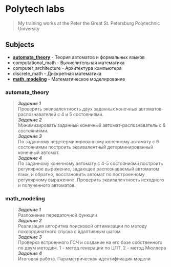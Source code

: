 # Polytech labs

> My training works at the Peter the Great St. Petersburg Polytechnic University

## Subjects

+ [__automata_theory__](#automata_theory)  - Теория автоматов и формальных языков 
+ computational_math - Вычислительная математика
+ computer_architecture - Архитектура компьютера
+ discrete_math - Дискретная математика
+ [__math_modeling__](math_modeling) - Математическое моделирование

### automata_theory
> ***Задание 1*** \
> Проверить эквивалентность двух заданных конечных автоматов-распознавателей с 4 и 5 состояниями.\
> ***Задание 2*** \
> Минимизировать заданный конечный автомат-распознаватель с 8 состояниями. \
> ***Задание 3*** \
> По заданному недетерминированному конечному автомату с 6 состояниями построить эквивалентный детерминированный конечный автомат.\
> ***Задание 4*** \
> По заданному конечному автомату с 4-5 состояниями построить регулярное выражение, задающее распознаваемый автоматом язык, и обратно, восстановить автомат по построенному регулярному выражению. Проверить эквивалентность исходного и полученного автоматов.

### math_modeling
> ***Задание 1*** \
> Разложение передаточной функции \
> ***Задание 2*** \
> Реализация алгоритма поисковой оптимизации по методу покоординатного спуска с адаптивным шагом \
> ***Задание 3*** \
> Проверка встроенного ГСЧ и создание на его базе собственного по двум методам. 1 - метод генерации
> по ЦПТ, 2 - метод Мюллера\
> ***Задание 4*** \
> Итоговая работа. Параметрическая идентификация модели
 